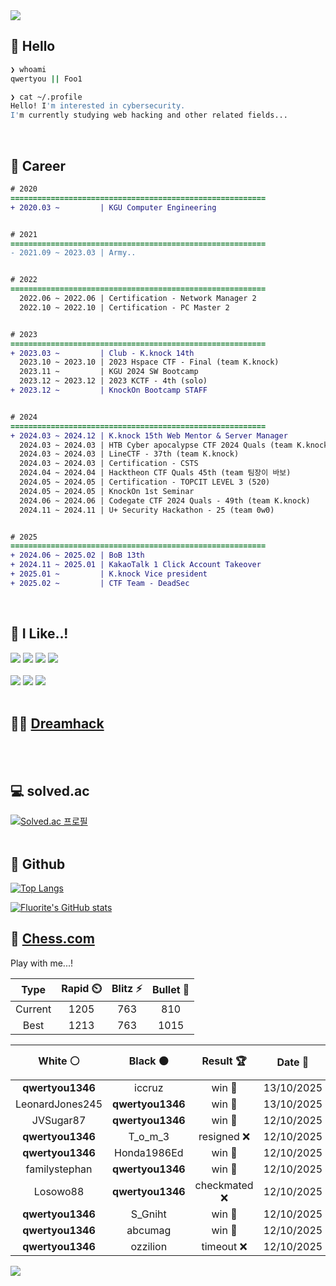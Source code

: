 <div align=left>
  <img src="https://capsule-render.vercel.app/api?type=waving&height=300&color=00f0e0&text=•⩊•" />
<br>

## 👋 Hello
```zsh
❯ whoami
qwertyou || Foo1

❯ cat ~/.profile
Hello! I'm interested in cybersecurity.
I'm currently studying web hacking and other related fields...
```
<br>
  
## 🌱 Career
```diff
# 2020
=========================================================
+ 2020.03 ~         | KGU Computer Engineering


# 2021
=========================================================
- 2021.09 ~ 2023.03 | Army..


# 2022
=========================================================
  2022.06 ~ 2022.06 | Certification - Network Manager 2
  2022.10 ~ 2022.10 | Certification - PC Master 2


# 2023
=========================================================
+ 2023.03 ~         | Club - K.knock 14th
  2023.10 ~ 2023.10 | 2023 Hspace CTF - Final (team K.knock)
  2023.11 ~         | KGU 2024 SW Bootcamp
  2023.12 ~ 2023.12 | 2023 KCTF - 4th (solo)
+ 2023.12 ~         | KnockOn Bootcamp STAFF


# 2024
=========================================================
+ 2024.03 ~ 2024.12 | K.knock 15th Web Mentor & Server Manager
  2024.03 ~ 2024.03 | HTB Cyber apocalypse CTF 2024 Quals (team K.knock)
  2024.03 ~ 2024.03 | LineCTF - 37th (team K.knock)
  2024.03 ~ 2024.03 | Certification - CSTS
  2024.04 ~ 2024.04 | Hacktheon CTF Quals 45th (team 팀장이 바보)
  2024.05 ~ 2024.05 | Certification - TOPCIT LEVEL 3 (520)
  2024.05 ~ 2024.05 | KnockOn 1st Seminar
  2024.06 ~ 2024.06 | Codegate CTF 2024 Quals - 49th (team K.knock)
  2024.11 ~ 2024.11 | U+ Security Hackathon - 25 (team 0w0)


# 2025
=========================================================
+ 2024.06 ~ 2025.02 | BoB 13th
+ 2024.11 ~ 2025.01 | KakaoTalk 1 Click Account Takeover
+ 2025.01 ~         | K.knock Vice president
+ 2025.02 ~         | CTF Team - DeadSec
```
<br>

## 🔨 I Like..!
<img src="https://img.shields.io/badge/Java-ED8B00?style=for-the-badge&logo=openjdk&logoColor=white">
<img src="https://img.shields.io/badge/python-3776AB?style=for-the-badge&logo=python&logoColor=white">
<img src="https://img.shields.io/badge/PHP-777BB4?style=for-the-badge&logo=php&logoColor=white">
<img src="https://img.shields.io/badge/Node.js-43853D?style=for-the-badge&logo=node.js&logoColor=white">
<br><br>
<img src="https://img.shields.io/badge/linux-FCC624?style=for-the-badge&logo=linux&logoColor=black"> 
<img src="https://img.shields.io/badge/docker-%230db7ed.svg?style=for-the-badge&logo=docker&logoColor=white">
<img src="https://img.shields.io/badge/GIT-E44C30?style=for-the-badge&logo=git&logoColor=white">
<br><br>

## 👨‍💻 [Dreamhack](https://dreamhack.io/users/40186)
<br><br>


## 💻 solved.ac
[![Solved.ac
프로필](http://mazassumnida.wtf/api/v2/generate_badge?boj=qwertyou)](https://solved.ac/qwertyou)
<br><br>

## 🚀 Github
[![Top Langs](https://github-readme-stats.vercel.app/api/top-langs/?username=qw3rtyou&layout=compact)](https://github.com/qw3rtyou/github-readme-stats)

[![Fluorite's GitHub stats](https://github-readme-stats.vercel.app/api?username=qw3rtyou)](https://github.com/anuraghazra/github-readme-stats)

## 🏁 [Chess.com](https://www.chess.com/)
Play with me...!
<!--START_SECTION:chessStats-->
<!-- Automatically generated with https://github.com/Balastrong/chess-stats-action -->

| Type | Rapid ⏲️ | Blitz ⚡ | Bullet 🔫 |
|:---:|:---:|:---:|:---:|
| Current | 1205 | 763 | 810 |
| Best | 1213 | 763 | 1015 |

| White ⚪ | Black ⚫ | Result 🏆 | Date 📅 | Position 🗺️ | Type 🕕 |
|:---:|:---:|:---:|:---:|:---:|:---:|
| **qwertyou1346** | iccruz | win 🥇 | 13/10/2025 | <a href="http://www.ee.unb.ca/cgi-bin/tervo/fen.pl?select=2Q5/k4R2/2K5/8/1P6/8/8/8 b - - 2 64">Link</a> | Blitz |
| LeonardJones245 | **qwertyou1346** | win 🥇 | 13/10/2025 | <a href="http://www.ee.unb.ca/cgi-bin/tervo/fen.pl?select=5Bk1/3q1p1p/3N2p1/8/P3p1nP/QP3bPn/2PP1P2/R4RK1 w - - 1 26">Link</a> | Blitz |
| JVSugar87 | **qwertyou1346** | win 🥇 | 12/10/2025 | <a href="http://www.ee.unb.ca/cgi-bin/tervo/fen.pl?select=6k1/7p/6q1/2p3K1/8/8/r4P2/8 w - - 0 39">Link</a> | Blitz |
| **qwertyou1346** | T_o_m_3 | resigned ❌ | 12/10/2025 | <a href="http://www.ee.unb.ca/cgi-bin/tervo/fen.pl?select=1r2kbnr/5ppp/p2p4/1ppp4/8/N1P2K1P/PP1P1PP1/R1B1q3 b k - 1 18">Link</a> | Blitz |
| **qwertyou1346** | Honda1986Ed | win 🥇 | 12/10/2025 | <a href="http://www.ee.unb.ca/cgi-bin/tervo/fen.pl?select=3R1k1r/4R1bp/6p1/1B4B1/8/8/PP3PPP/2K5 b - - 2 26">Link</a> | Blitz |
| familystephan | **qwertyou1346** | win 🥇 | 12/10/2025 | <a href="http://www.ee.unb.ca/cgi-bin/tervo/fen.pl?select=2n5/5k1p/5p2/2b1p3/8/1r4P1/2r2PKP/8 w - - 0 31">Link</a> | Blitz |
| Losowo88 | **qwertyou1346** | checkmated ❌ | 12/10/2025 | <a href="http://www.ee.unb.ca/cgi-bin/tervo/fen.pl?select=8/7p/5p2/pQ1p4/k2p2r1/N2P2Pq/PPP2P1P/4R1K1 b - - 2 27">Link</a> | Blitz |
| **qwertyou1346** | S_Gniht | win 🥇 | 12/10/2025 | <a href="http://www.ee.unb.ca/cgi-bin/tervo/fen.pl?select=r1b4k/p2pPBpp/2p2p2/1p6/5p2/P7/5KRP/3Q1R2 b - - 0 24">Link</a> | Blitz |
| **qwertyou1346** | abcumag | win 🥇 | 12/10/2025 | <a href="http://www.ee.unb.ca/cgi-bin/tervo/fen.pl?select=6kr/pp1bqN1p/6pQ/8/2B5/6P1/PPP2PnP/2KR4 b - - 2 23">Link</a> | Blitz |
| **qwertyou1346** | ozzilion | timeout ❌ | 12/10/2025 | <a href="http://www.ee.unb.ca/cgi-bin/tervo/fen.pl?select=8/p7/6p1/7p/1pk5/4K3/P2n1P2/8 w - h6 0 42">Link</a> | Blitz |

<!--END_SECTION:chessStats-->


<img src="https://capsule-render.vercel.app/api?type=waving&color=00f0e0&height=150&section=footer" />
</div>


